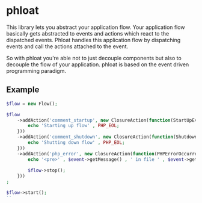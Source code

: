 phloat
======

This library lets you abstract your application flow. Your application flow basically gets abstracted to events
and actions which react to the dispatched events. Phloat handles this application flow by dispatching events and call
the actions attached to the event.

So with phloat you're able not to just decouple components but also to decouple the flow of your application. phloat
is based on the event driven programming paradigm.

Example
-------
```php
$flow = new Flow();

$flow
	->addAction('comment_startup', new ClosureAction(function(StartUpEvent $event) {
		echo 'Starting up flow' , PHP_EOL;
	}))
	->addAction('comment_shutdown', new ClosureAction(function(ShutdownEvent $event) {
		echo 'Shutting down flow' , PHP_EOL;
	}))
	->addAction('php_error', new ClosureAction(function(PHPErrorOccurredEvent $event) use($flow) {
		echo '<pre>' , $event->getMessage() , ' in file ' , $event->getFile() , ' on line ' , $event->getLine(), '<pre>';
		
		$flow->stop();
	}))
;

$flow->start();
``